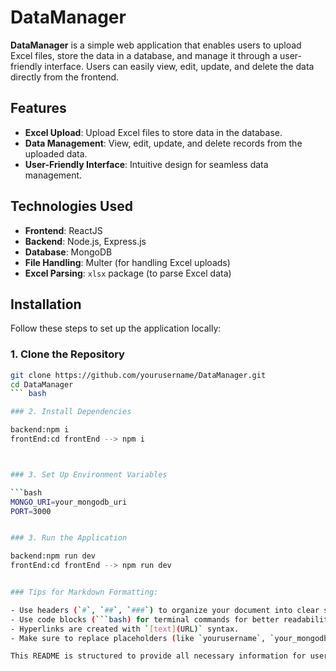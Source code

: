 # DataManager

**DataManager** is a simple web application that enables users to upload Excel files, store the data in a database, and manage it through a user-friendly interface. Users can easily view, edit, update, and delete the data directly from the frontend.

## Features

- **Excel Upload**: Upload Excel files to store data in the database.
- **Data Management**: View, edit, update, and delete records from the uploaded data.
- **User-Friendly Interface**: Intuitive design for seamless data management.

## Technologies Used

- **Frontend**: ReactJS
- **Backend**: Node.js, Express.js
- **Database**: MongoDB
- **File Handling**: Multer (for handling Excel uploads)
- **Excel Parsing**: `xlsx` package (to parse Excel data)

## Installation

Follow these steps to set up the application locally:

### 1. Clone the Repository

```bash
git clone https://github.com/yourusername/DataManager.git
cd DataManager
``` bash

### 2. Install Dependencies

backend:npm i
frontEnd:cd frontEnd --> npm i



### 3. Set Up Environment Variables

```bash
MONGO_URI=your_mongodb_uri
PORT=3000


### 3. Run the Application

backend:npm run dev
frontEnd:cd frontEnd --> npm run dev


### Tips for Markdown Formatting:

- Use headers (`#`, `##`, `###`) to organize your document into clear sections.
- Use code blocks (```bash) for terminal commands for better readability.
- Hyperlinks are created with `[text](URL)` syntax.
- Make sure to replace placeholders (like `yourusername`, `your_mongodb_uri`, and `youremail@example.com`) with your actual information.

This README is structured to provide all necessary information for users and developers who want to use or contribute to the **DataManager** project.
